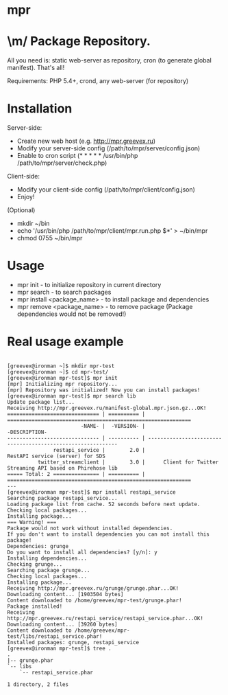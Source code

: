 # mpr

\m/ Package Repository.
===

All you need is: static web-server as repository, cron (to generate global manifest). That's all!

Requirements: PHP 5.4+, crond, any web-server (for repository)

Installation
===

Server-side:
* Create new web host (e.g. http://mpr.greevex.ru)
* Modify your server-side config (/path/to/mpr/server/config.json)
* Enable to cron script (* * * * * /usr/bin/php /path/to/mpr/server/check.php)

Client-side:
* Modify your client-side config (/path/to/mpr/client/config.json)
* Enjoy!

(Optional)
* mkdir ~/bin
* echo '/usr/bin/php /path/to/mpr/client/mpr.run.php $*' > ~/bin/mpr
* chmod 0755 ~/bin/mpr

Usage
===

* mpr init - to initialize repository in current directory
* mpr search <query> - to search packages
* mpr install <package_name> - to install package and dependencies
* mpr remove <package_name> - to remove package (Package dependencies would not be removed!)

Real usage example
===
```

[greevex@ironman ~]$ mkdir mpr-test
[greevex@ironman ~]$ cd mpr-test/
[greevex@ironman mpr-test]$ mpr init
[mpr] Initializing mpr repository...
[mpr] Repository was initialized! Now you can install packages!
[greevex@ironman mpr-test]$ mpr search lib
Update package list...
Receiving http://mpr.greevex.ru/manifest-global.mpr.json.gz...OK!
============================== | ========== | ============================================================
                        -NAME- |  -VERSION- |                                                -DESCRIPTION-
------------------------------ | ---------- | ------------------------------------------------------------
               restapi_service |        2.0 |                             RestAPI service (server) for SDS
          twitter_streamclient |        3.0 |      Client for Twitter Streaming API based on Phirehose lib
===== Total: 2 =============== | ========== | ============================================================
---
[greevex@ironman mpr-test]$ mpr install restapi_service
Searching package restapi_service...
Loading package list from cache. 52 seconds before next update.
Checking local packages...
Installing package...
=== Warning! ===
Package would not work without installed dependencies.
If you don't want to install dependencies you can not install this package!
Dependencies: grunge
Do you want to install all dependencies? [y/n]: y
Installing dependencies...
Checking grunge...
Searching package grunge...
Checking local packages...
Installing package...
Receiving http://mpr.greevex.ru/grunge/grunge.phar...OK!
Downloading content... [1903504 bytes]
Content downloaded to /home/greevex/mpr-test/grunge.phar!
Package installed!
Receiving http://mpr.greevex.ru/restapi_service/restapi_service.phar...OK!
Downloading content... [39260 bytes]
Content downloaded to /home/greevex/mpr-test/libs/restapi_service.phar!
Installed packages: grunge, restapi_service
[greevex@ironman mpr-test]$ tree .
.
|-- grunge.phar
`-- libs
    `-- restapi_service.phar

1 directory, 2 files


```